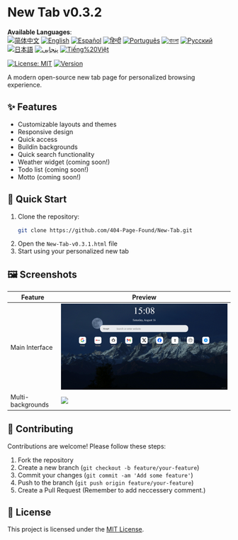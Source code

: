 # New Tab v0.3.2

**Available Languages**:  
[![简体中文](https://img.shields.io/badge/简体中文-blue)](docs/README.zh-CN.md)
[![English](https://img.shields.io/badge/English-blue)](docs/README.en.md)
[![Español](https://img.shields.io/badge/Español-blue)](docs/README.es.md)
[![हिन्दी](https://img.shields.io/badge/हिन्दी-blue)](docs/README.hi.md)
[![Português](https://img.shields.io/badge/Português-blue)](docs/README.pt.md)
[![বাংলা](https://img.shields.io/badge/বাংলা-blue)](docs/README.bn.md)
[![Русский](https://img.shields.io/badge/Русский-blue)](docs/README.ru.md)
[![日本語](https://img.shields.io/badge/日本語-blue)](docs/README.ja.md)
[![پنجابی](https://img.shields.io/badge/پنجابی-blue)](docs/README.pa.md)
[![Tiếng%20Việt](https://img.shields.io/badge/Tiếng%20Việt-blue)](docs/README.vi.md)

[![License: MIT](https://img.shields.io/badge/License-MIT-yellow.svg)](LICENSE)
[![Version](https://img.shields.io/badge/version-0.3.1-blue)]()

A modern open-source new tab page for personalized browsing experience.

## ✨ Features
- Customizable layouts and themes
- Responsive design
- Quick access
- Buildin backgrounds
- Quick search functionality
- Weather widget (coming soon!)
- Todo list (coming soon!)
- Motto (coming soon!)

## 🚀 Quick Start
1. Clone the repository:
   ```bash
   git clone https://github.com/404-Page-Found/New-Tab.git
   ```
2. Open the `New-Tab-v0.3.1.html` file
3. Start using your personalized new tab

## 🖼️ Screenshots
| Feature | Preview |
|------|------|
| Main Interface | ![](images/New%20Tab_1.png) |
| Multi-backgrounds | ![](images/New%20Tab_2.png) |

## 👥 Contributing
Contributions are welcome! Please follow these steps:
1. Fork the repository
2. Create a new branch (`git checkout -b feature/your-feature`)
3. Commit your changes (`git commit -am 'Add some feature'`)
4. Push to the branch (`git push origin feature/your-feature`)
5. Create a Pull Request
(Remember to add neccessery comment.)

## 📄 License
This project is licensed under the [MIT License](LICENSE).
